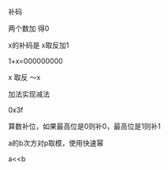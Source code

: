 



补码

两个数加 得0

x的补码是 x取反加1

1+x=000000000

x    取反 ～x

加法实现减法

0x3f 



算数补位，如果最高位是0则补0，最高位是1则补1



a的b次方对p取模，使用快速幂

a<<b


